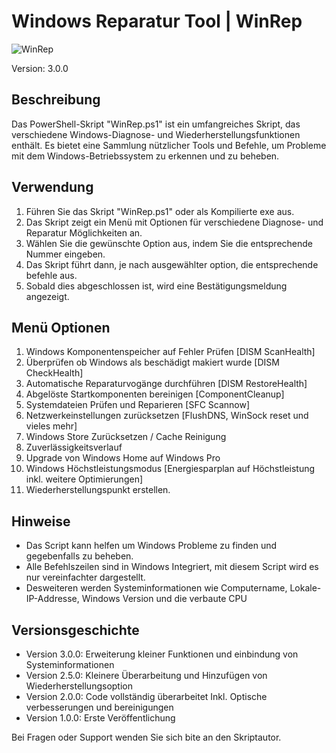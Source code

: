 # Windows Reparatur Tool | WinRep

![WinRep](https://github.com/SD-ITLab/WinRep/assets/30149483/542442fc-23ce-4c58-bfbd-b4cb513e5e6e)

Version: 3.0.0

## Beschreibung

Das PowerShell-Skript "WinRep.ps1" ist ein umfangreiches Skript, das verschiedene Windows-Diagnose- und Wiederherstellungsfunktionen enthält. 
Es bietet eine Sammlung nützlicher Tools und Befehle, um Probleme mit dem Windows-Betriebssystem zu erkennen und zu beheben.

## Verwendung
1. Führen Sie das Skript "WinRep.ps1" oder als Kompilierte exe aus.
2. Das Skript zeigt ein Menü mit Optionen für verschiedene Diagnose- und Reparatur Möglichkeiten an.
3. Wählen Sie die gewünschte Option aus, indem Sie die entsprechende Nummer eingeben.
4. Das Skript führt dann, je nach ausgewählter option, die entsprechende befehle aus.
5. Sobald dies abgeschlossen ist, wird eine Bestätigungsmeldung angezeigt.

## Menü Optionen 
1. Windows Komponentenspeicher auf Fehler Prüfen       [DISM ScanHealth]
2. Überprüfen ob Windows als beschädigt makiert wurde  [DISM CheckHealth] 
3. Automatische Reparaturvogänge durchführen           [DISM RestoreHealth]
4. Abgelöste Startkomponenten bereinigen               [ComponentCleanup]
5. Systemdateien Prüfen und Reparieren                 [SFC Scannow]
6. Netzwerkeinstellungen zurücksetzen                  [FlushDNS, WinSock reset und vieles mehr]
7. Windows Store Zurücksetzen / Cache Reinigung
8. Zuverlässigkeitsverlauf
9. Upgrade von Windows Home auf Windows Pro
10. Windows Höchstleistungsmodus                        [Energiesparplan auf Höchstleistung inkl. weitere Optimierungen]
11. Wiederherstellungspunkt erstellen.


## Hinweise
- Das Script kann helfen um Windows Probleme zu finden und gegebenfalls zu beheben.
- Alle Befehlszeilen sind in Windows Integriert, mit diesem Script wird es nur vereinfachter dargestellt.
- Desweiteren werden Systeminformationen wie Computername, Lokale-IP-Addresse, Windows Version und die verbaute CPU

## Versionsgeschichte
- Version 3.0.0: Erweiterung kleiner Funktionen und einbindung von Systeminformationen
- Version 2.5.0: Kleinere Überarbeitung und Hinzufügen von Wiederherstellungsoption
- Version 2.0.0: Code vollständig überarbeitet Inkl. Optische verbesserungen und bereinigungen
- Version 1.0.0: Erste Veröffentlichung

Bei Fragen oder Support wenden Sie sich bite an den Skriptautor.

